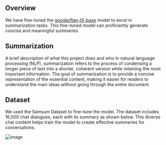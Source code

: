 ## Overview
We have fine-tuned the [google/flan-t5-base](https://huggingface.co/google/flan-t5-base) model to excel in summarization tasks. This fine-tuned model can proficiently generate concise and meaningful summaries

## Summarization 

A brief description of what this project does and who 
In natural language processing (NLP), summarization refers to the process of condensing a longer piece of text into a shorter, coherent version while retaining the most important information. The goal of summarization is to provide a concise representation of the essential content, making it easier for readers to understand the main ideas without going through the entire document.

## Dataset 
We used the Samsum Dataset to fine-tune the model. The dataset includes 16,000 chat dialogues, each with its summary as shown below. This diverse chat content helps train the model to create effective summaries for conversations.
   
   ![image](https://github.com/highplainscomputing/HPC_T5/assets/150230209/9ef65ae5-5525-4ea0-aca2-1d80e33f28af)




